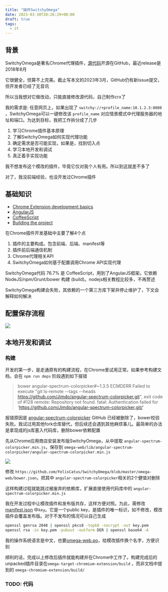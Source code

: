 ```yaml
---
title: "插件SwitchyOmega"
date: 2023-03-30T20:26:29+08:00
draft: true
tags:
  - it
---
```


## 背景

SwitchyOmega是著名Chrome代理插件，[源代码](https://github.com/FelisCatus/SwitchyOmega)开源在GitHub，最近release是2018年8月

它很健全，但算不上完美。截止写本文的2023年3月，GitHub仍有新issue提交，但开发者已经了无音讯

所以当我想对它做改动，只能直接修改源代码，自己制作crx了

我的需求是: 任意网页上，如果出现了 `switchy://+profile_name:10.1.2.3:8080` ，SwitchyOmega可以一键修改该 `profile_name` 对应情景模式中代理服务器的地址和端口。为达到目标，我把工作拆分成了几步

1. 学习Chrome插件基本原理
2. 了解SwitchyOmega如何实现代理功能
3. 确定需求是否可能实现，如果是，找到切入点
4. 学习本地开发和调试
5. 真正着手实现功能

我不想发布这个模改的插件，毕竟它仅对我个人有用。所以到这就差不多了

对了，我没前端经验，也没开发过Chrome插件

## 基础知识

* [Chrome Extension development basics](https://developer.chrome.com/docs/extensions/mv3/getstarted/development-basics/)
* [AngularJS](https://www.runoob.com/angularjs/angularjs-scopes.html)
* [CoffeeScript](https://coffeescript.org/)
* [Building the project](https://github.com/FelisCatus/SwitchyOmega/blob/master/README.md#building-the-project)

在Chrome插件开发基础中主要了解4个点
1. 插件的主要构成。包含前端、后端、manifest等
2. 插件前后端通信机制
3. Chrome代理相关API
4. SwitchyOmega如何基于配置调用Chrome API实现代理

SwitchyOmega代码 76.7% 是 CoffeeScript，用到了AngularJS框架。它依赖 NodeJS/npm/Grunt/bower 构建 (build)。nodejs相关教程比较多，不再赘述

SwitchyOmega构建会失败，其依赖的一个第三方库下架并停止维护了，下文会解释如何解决

## 配置保存流程

![](/img/extend_switchyomega/switchy_omega_save_profile.png)

## 本地开发和调试

### 构建

开发的第一步，是走通原有的构建流程，在Chrome里试用正常。如果参考构建文档，会在 `npm run deps` 阶段遇到如下报错

> bower angular-spectrum-colorpicker#~1.3.5      ECMDERR Failed to execute "git ls-remote --tags --heads https://github.com/Jimdo/angular-spectrum-colorpicker.git", exit code of #128 remote: Repository not found. fatal: Authentication failed for 'https://github.com/Jimdo/angular-spectrum-colorpicker.git/'

报错原因是 [angular-spectrum-colorpicker](https://www.npmjs.com/package/angular-spectrum-colorpicker) GitHub 已经被删除了，bower校验失败。我试过用其他fork仓库替代，但后续还会遇到其他麻烦事儿。最简单的办法是拿现成的js库塞入代码库，删除bower依赖配置

先从Chrome应用商店安装发布版SwitchyOmega，从中提取 `angular-spectrum-colorpicker.min.js`，保存到 `omega-web/lib/angular-spectrum-colorpicker/angular-spectrum-colorpicker.min.js`

![](/img/extend_switchyomega/angular-spectrum-colorpicker.png)

修改 `https://github.com/FelisCatus/SwitchyOmega/blob/master/omega-web/bower.json`，把其中 `angular-spectrum-colorpicker`相关的2个健值对删除

这样构建过程就能跳过被废弃的依赖库，扩展直接使用代码库中的 `angular-spectrum-colorpicker.min.js`

我在开发过程中让模改插件和发布版共存，这样方便对照。为此，需修改 [manifest.json](https://github.com/FelisCatus/SwitchyOmega/blob/master/omega-target-chromium-extension/overlay/manifest.json#L6) 中`key`。它是一个public key，是插件的唯一标识，如不修改，模改插件会覆盖发布版。对于不发布的情况可以自己生成
```bash
openssl genrsa 2048 | openssl pkcs8 -topk8 -nocrypt -out key.pem
openssl rsa -in key.pem -pubout -outform DER | openssl base64 -A
```

我的操作系统语言是中文，也要[omega-web.po](https://github.com/FelisCatus/SwitchyOmega/blob/master/omega-locales/zh_CN/LC_MESSAGES/omega-web.po)，给模改插件换个名字，方便识别

顺利的话，完成以上修改后插件就能构建并在Chrome中工作了。构建完成后的unpacked插件目录在`omega-target-chromium-extension/build` ，而非文档中提到的 `omega-chromium-extension/build/`

### TODO: 代码
